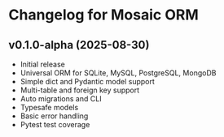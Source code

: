 # Changelog for Mosaic ORM

## v0.1.0-alpha (2025-08-30)
- Initial release
- Universal ORM for SQLite, MySQL, PostgreSQL, MongoDB
- Simple dict and Pydantic model support
- Multi-table and foreign key support
- Auto migrations and CLI
- Typesafe models
- Basic error handling
- Pytest test coverage
